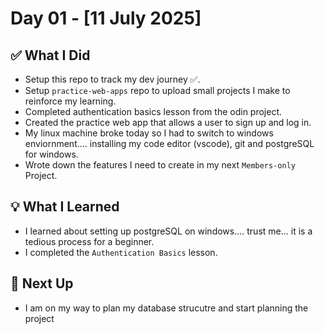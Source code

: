 # Day 01 - [11 July 2025]

## ✅ What I Did
- Setup this repo to track my dev journey ✅.
- Setup `practice-web-apps` repo to upload small projects I make to reinforce my learning.
- Completed authentication basics lesson from the odin project.
- Created the practice web app that allows a user to sign up and log in.
- My linux machine broke today so I had to switch to windows enviornment.... installing my code editor (vscode), git and postgreSQL for windows.
- Wrote down the features I need to create in my next `Members-only` Project.

## 💡 What I Learned
- I learned about setting up postgreSQL on windows.... trust me... it is a tedious process for a beginner.
- I completed the `Authentication Basics` lesson.

## 🔧 Next Up
- I am on my way to plan my database strucutre and start planning the project
